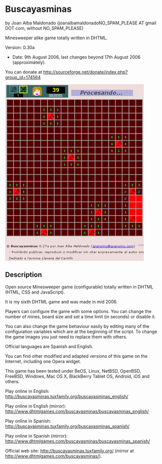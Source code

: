 Buscayasminas 
============== 
by Joan Alba Maldonado (joanalbamaldonadoNO_SPAM_PLEASE AT gmail DOT com, without NO_SPAM_PLEASE)

Minesweeper alike game totally written in DHTML.

Version: 0.30a 
- Date: 9th August 2006, last changes beyond 17th August 2006 (approximately).

You can donate at http://sourceforge.net/donate/index.php?group_id=174564


![ScreenShot](screenshot.gif)


## Description

Open source Minesweeper game (configurable) totally written in DHTML (HTML, CSS and JavaScript).

It is my sixth DHTML game and was made in mid 2006.

Players can configure the game with some options. You can change the number of mines, board size and set a time limit (in seconds) or disable it.

You can also change the game behaviour easily by editing many of the configuration variables which are at the beginning of the script. To change the game images you just need to replace them with others.

Official languages are Spanish and English.

You can find other modified and adapted versions of this game on the Internet, including one Opera widget.

This game has been tested under BeOS, Linux, NetBSD, OpenBSD, FreeBSD, Windows, Mac OS X, BlackBerry Tablet OS, Android, iOS and others.

Play online in English: http://buscayasminas.tuxfamily.org/buscayasminas_english/

Play online in English (mirror): http://www.dhtmlgames.com/buscayasminas/buscayasminas_english/

Play online in Spanish: http://buscayasminas.tuxfamily.org/buscayasminas_spanish/

Play online in Spanish (mirror): http://www.dhtmlgames.com/buscayasminas/buscayasminas_spanish/

Official web site: http://buscayasminas.tuxfamily.org/ (mirror at http://www.dhtmlgames.com/buscayasminas/).